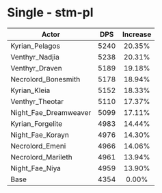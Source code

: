 # Single - stm-pl
| Actor | DPS | Increase |
|---|:---:|:---:|
|Kyrian_Pelagos|5240|20.35%|
|Venthyr_Nadjia|5238|20.31%|
|Venthyr_Draven|5189|19.18%|
|Necrolord_Bonesmith|5178|18.94%|
|Kyrian_Kleia|5152|18.33%|
|Venthyr_Theotar|5110|17.37%|
|Night_Fae_Dreamweaver|5099|17.11%|
|Kyrian_Forgelite|4983|14.44%|
|Night_Fae_Korayn|4976|14.30%|
|Necrolord_Emeni|4966|14.06%|
|Necrolord_Marileth|4961|13.94%|
|Night_Fae_Niya|4959|13.90%|
|Base|4354|0.00%|
